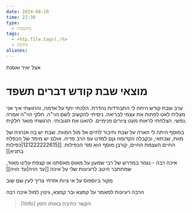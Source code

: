 ```yaml
---
date: 2024-08-10
time: 22:30
type:
  - מחשבות
tags:
  - <%tp.file.tags(,)%>
  - כתיבה
aliases:
---
```

אצל יאיר ואסנת

# מוצאי שבת קודש דברים תשפד



ערב שבת קודש היתה לי התבודדות נהדרת. הלכתי יחף על אדמה, והרגשתי איך אני מצליח לאט לפתוח את עצמי לבריאה. ניסיתי להקשיב לשם הוי"ה. חלקי הוי"ה אמרה נפשי. הצלחתי לראות מעט ציורים פנימיים. להאט את תגובותי. הרגשתי מואר חלקית.

במוסף היתה לי הארה על שבת וחיבור לחיים אל מול המוות. שבת יש בה אנרגיה של מוות, שבתאי, ובקבלה הקדומה גןם למדנו עפ הרב פדיה.
אולם יש מימד של הכפלת החיים העצמת החיים, קורבן מוסף הוא סוד הכפילות. [[121222222615|כפילות בתניא]]

איכה רבה - נגמר במדרש של רבי שמעון על מאוס מאסתנו או קצפת עלינו מאוד, שמתחבר היטב לרעיונות שלי על איכה
[[עד הויה|עד הויה]] 

מקור ביוספוס על אי ציות אזרחי צריך לעין שם שוב

הרבה רעיונות למאמר על קמצא ובר קמצא, גיטין למול איכה רבה




> [!info] 
> הקשר כתיבה 
> באותו הזמן
> 
